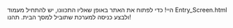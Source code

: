 היי!
כדי לפתוח את האתר באופן שאליו התכוונו, יש להתחיל מעמוד
Entry_Screen.html
ולבצע כניסה למערכת שתוביל למסך הבית.
תהנו!